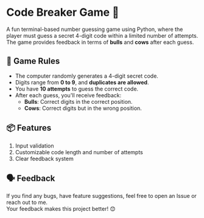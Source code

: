 # Code Breaker Game 🎯
A fun terminal-based number guessing game using Python, where the player must guess a secret 4-digit code within a limited number of attempts.<br>
The game provides feedback in terms of **bulls** and **cows** after each guess.<br>

## 🧠 Game Rules <br>
- The computer randomly generates a 4-digit secret code. <br>
- Digits range from **0 to 9**, and **duplicates are allowed**.<br>
- You have **10 attempts** to guess the correct code.<br>
- After each guess, you'll receive feedback:<br>
  - **Bulls**: Correct digits in the correct position.<br>
  - **Cows**: Correct digits but in the wrong position.<br>

## 📦 Features
1. Input validation
2. Customizable code length and number of attempts
3. Clear feedback system

## 🗣️ Feedback
If you find any bugs, have feature suggestions, feel free to open an Issue or reach out to me.<br>
Your feedback makes this project better! 😊
